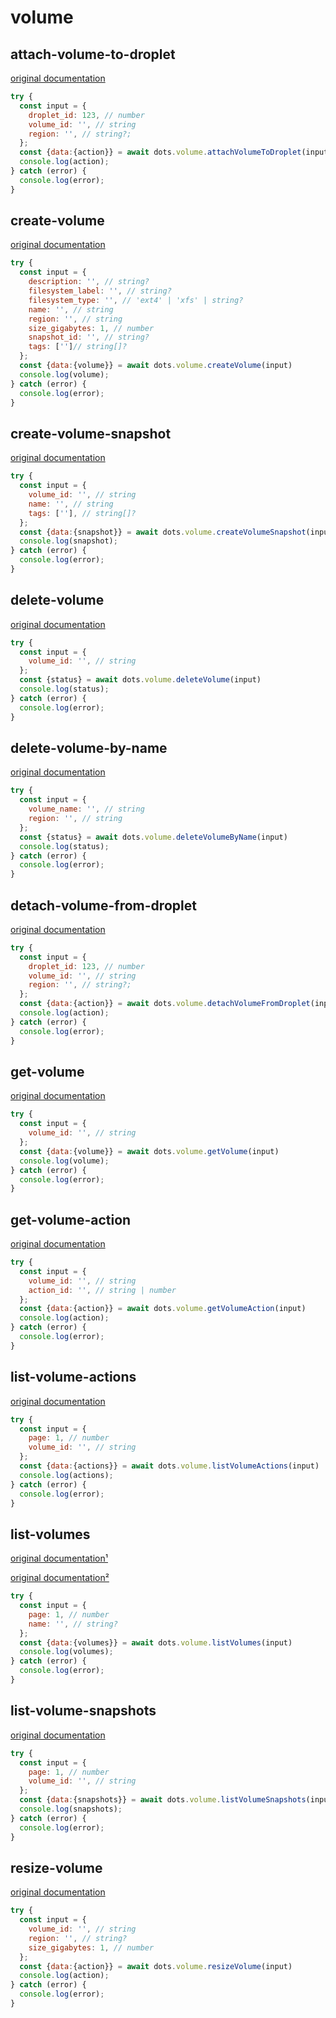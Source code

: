 # volume

## attach-volume-to-droplet
[original documentation](https://developers.digitalocean.com/documentation/v2/#attach-a-block-storage-volume-to-a-droplet)
```javascript
try {
  const input = {
    droplet_id: 123, // number
    volume_id: '', // string
    region: '', // string?;
  };
  const {data:{action}} = await dots.volume.attachVolumeToDroplet(input)
  console.log(action);
} catch (error) {
  console.log(error);
}
```

## create-volume
[original documentation](https://developers.digitalocean.com/documentation/v2/#create-a-new-block-storage-volume)
```javascript
try {
  const input = {
    description: '', // string?
    filesystem_label: '', // string?
    filesystem_type: '', // 'ext4' | 'xfs' | string?
    name: '', // string
    region: '', // string
    size_gigabytes: 1, // number
    snapshot_id: '', // string?
    tags: ['']// string[]?
  };
  const {data:{volume}} = await dots.volume.createVolume(input)
  console.log(volume);
} catch (error) {
  console.log(error);
}
```

## create-volume-snapshot
[original documentation](https://developers.digitalocean.com/documentation/v2/#create-snapshot-from-a-volume)
```javascript
try {
  const input = {
    volume_id: '', // string
    name: '', // string
    tags: [''], // string[]?
  };
  const {data:{snapshot}} = await dots.volume.createVolumeSnapshot(input)
  console.log(snapshot);
} catch (error) {
  console.log(error);
}
```

## delete-volume
[original documentation](https://developers.digitalocean.com/documentation/v2/#delete-a-block-storage-volume)
```javascript
try {
  const input = {
    volume_id: '', // string
  };
  const {status} = await dots.volume.deleteVolume(input)
  console.log(status);
} catch (error) {
  console.log(error);
}
```

## delete-volume-by-name
[original documentation](https://developers.digitalocean.com/documentation/v2/#dedelete-a-block-storage-volume-by-name)
```javascript
try {
  const input = {
    volume_name: '', // string
    region: '', // string
  };
  const {status} = await dots.volume.deleteVolumeByName(input)
  console.log(status);
} catch (error) {
  console.log(error);
}
```

## detach-volume-from-droplet
[original documentation](https://developers.digitalocean.com/documentation/v2/#remove-a-block-storage-volume-from-a-droplet)
```javascript
try {
  const input = {
    droplet_id: 123, // number
    volume_id: '', // string
    region: '', // string?;
  };
  const {data:{action}} = await dots.volume.detachVolumeFromDroplet(input)
  console.log(action);
} catch (error) {
  console.log(error);
}
```

## get-volume
[original documentation](https://developers.digitalocean.com/documentation/v2/#retrieve-an-existing-block-storage-volume)
```javascript
try {
  const input = {
    volume_id: '', // string
  };
  const {data:{volume}} = await dots.volume.getVolume(input)
  console.log(volume);
} catch (error) {
  console.log(error);
}
```

## get-volume-action
[original documentation](https://developers.digitalocean.com/documentation/v2/#retrieve-an-existing-volume-action)
```javascript
try {
  const input = {
    volume_id: '', // string
    action_id: '', // string | number
  };
  const {data:{action}} = await dots.volume.getVolumeAction(input)
  console.log(action);
} catch (error) {
  console.log(error);
}
```

## list-volume-actions
[original documentation](https://developers.digitalocean.com/documentation/v2/#list-all-actions-for-a-volume)
```javascript
try {
  const input = {
    page: 1, // number
    volume_id: '', // string
  };
  const {data:{actions}} = await dots.volume.listVolumeActions(input)
  console.log(actions);
} catch (error) {
  console.log(error);
}
```

## list-volumes
[original documentation¹](https://developers.digitalocean.com/documentation/v2/#list-all-block-storage-volumes)

[original documentation²](https://developers.digitalocean.com/documentation/v2/#list-block-storage-volumes-filtered-by-name)
```javascript
try {
  const input = {
    page: 1, // number
    name: '', // string?
  };
  const {data:{volumes}} = await dots.volume.listVolumes(input)
  console.log(volumes);
} catch (error) {
  console.log(error);
}
```

## list-volume-snapshots
[original documentation](https://developers.digitalocean.com/documentation/v2/#list-snapshots-for-a-volume)
```javascript
try {
  const input = {
    page: 1, // number
    volume_id: '', // string
  };
  const {data:{snapshots}} = await dots.volume.listVolumeSnapshots(input)
  console.log(snapshots);
} catch (error) {
  console.log(error);
}
```

## resize-volume
[original documentation](https://developers.digitalocean.com/documentation/v2/#resize-a-volume)
```javascript
try {
  const input = {
    volume_id: '', // string
    region: '', // string?
    size_gigabytes: 1, // number
  };
  const {data:{action}} = await dots.volume.resizeVolume(input)
  console.log(action);
} catch (error) {
  console.log(error);
}
```
